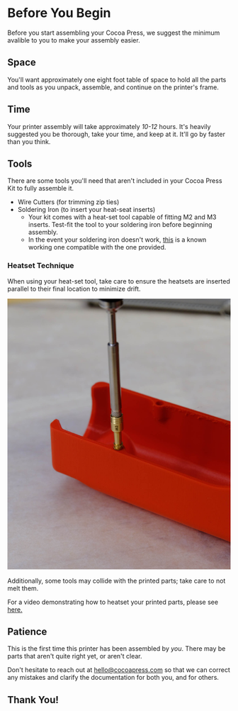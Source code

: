 # Before You Begin

Before you start assembling your Cocoa Press, we suggest the minimum avalible to you to make your assembly easier.

## Space

You'll want approximately one eight foot table of space to hold all the parts and tools as you unpack, assemble, and continue on the printer's frame.

## Time

Your printer assembly will take approximately *10-12* hours.  It's heavily suggested you be thorough, take your time, and keep at it.  It'll go by faster than you think.

## Tools

There are some tools you'll need that aren't included in your Cocoa Press Kit to fully assemble it.

- Wire Cutters (for trimming zip ties)
- Soldering Iron (to insert your heat-seat inserts)
    - Your kit comes with a heat-set tool capable of fitting M2 and M3 inserts. Test-fit the tool to your soldering iron before beginning assembly.  
    - In the event your soldering iron doesn't work, [this](https://www.amazon.com/Adjustable-Temperature-Controlled-Thermostatic-Electronic/dp/B089SKWMPT/) is a known working one compatible with the one provided.

### Heatset Technique

When using your heat-set tool, take care to ensure the heatsets are inserted parallel to their final location to minimize drift.  

![](../img/assembly/heatset_technique.jpg)

Additionally, some tools may collide with the printed parts; take care to not melt them.

For a video demonstrating how to heatset your printed parts, please see <a href="https://www.youtube.com/shorts/C2rznl1uIuc">here.</a>

## Patience

This is the first time this printer has been assembled by *you*.  There may be parts that aren't quite right yet, or aren't clear.  

Don't hesitate to reach out at <a href="mailto:hello@cocoapress.com">hello@cocoapress.com</a> so that we can correct any mistakes and clarify the documentation for both you, and for others.

## Thank You!